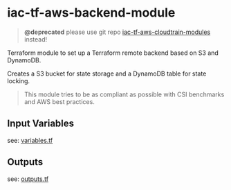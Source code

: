# iac-tf-aws-backend-module 

> __@deprecated__ please use git repo [iac-tf-aws-cloudtrain-modules](https://github.com/msgoat/iac-tf-aws-cloudtrain-modules) instead!
 
Terraform module to set up a Terraform remote backend based on S3 and DynamoDB.

Creates a S3 bucket for state storage and a DynamoDB table for state locking.

> This module tries to be as compliant as possible with CSI benchmarks and AWS best practices.
 
## Input Variables

see: [variables.tf](variables.tf)

## Outputs

see: [outputs.tf](outputs.tf)

